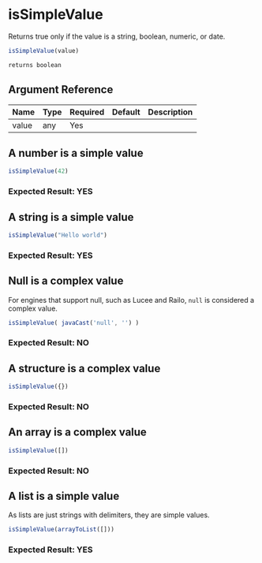 # isSimpleValue

Returns true only if the value is a string, boolean, numeric, or date.

```javascript
isSimpleValue(value)
```

```javascript
returns boolean
```

## Argument Reference

| Name | Type | Required | Default | Description |
| --- | --- | --- | --- | --- |
| value | any | Yes |  |  |

## A number is a simple value

```javascript
isSimpleValue(42)
```

### Expected Result: YES

## A string is a simple value

```javascript
isSimpleValue("Hello world")
```

### Expected Result: YES

## Null is a complex value

For engines that support null, such as Lucee and Railo, `null` is considered a complex value.

```javascript
isSimpleValue( javaCast('null', '') )
```

### Expected Result: NO

## A structure is a complex value

```javascript
isSimpleValue({})
```

### Expected Result: NO

## An array is a complex value

```javascript
isSimpleValue([])
```

### Expected Result: NO

## A list is a simple value

As lists are just strings with delimiters, they are simple values.

```javascript
isSimpleValue(arrayToList([]))
```

### Expected Result: YES
